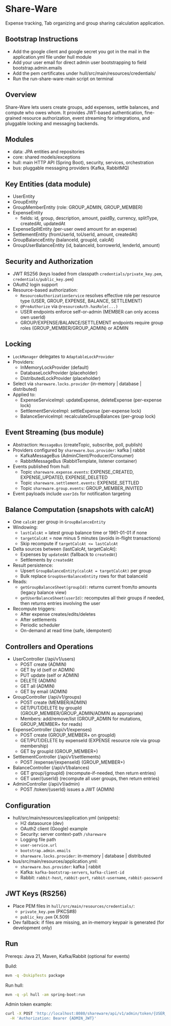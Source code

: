# Share-Ware

Expense tracking, Tab organizing and group sharing calculation application.


## Bootstrap Instructions
- Add the google client and google secret you got in the mail in the application.yml file under hull module
- Add your user email for direct admin user bootstrapping to field bootstrap.admin.emails
- Add the pem certificates under hull/src/main/resources/credentials/
- Run the run-share-ware-main script on terminal


## Overview

Share-Ware lets users create groups, add expenses, settle balances, and compute who owes whom. It provides JWT-based authentication, fine-grained resource authorization, event streaming for integrations, and pluggable locking and messaging backends.

## Modules

- data: JPA entities and repositories
- core: shared models/exceptions
- hull: main HTTP API (Spring Boot), security, services, orchestration
- bus: pluggable messaging providers (Kafka, RabbitMQ)

## Key Entities (data module)

- UserEntity
- GroupEntity
- GroupMemberEntity (role: GROUP_ADMIN, GROUP_MEMBER)
- ExpenseEntity
  - fields: id, group, description, amount, paidBy, currency, splitType, createdAt, updatedAt
- ExpenseSplitEntity (per-user owed amount for an expense)
- SettlementEntity (fromUserId, toUserId, amount, createdAt)
- GroupBalanceEntity (balanceId, groupId, calcAt)
- GroupUserBalanceEntity (id, balanceId, borrowerId, lenderId, amount)

## Security and Authorization

- JWT RS256 (keys loaded from classpath `credentials/private_key.pem`, `credentials/public_key.pem`)
- OAuth2 login support
- Resource-based authorization:
  - `ResourceAuthorizationService` resolves effective role per resource type (USER, GROUP, EXPENSE, BALANCE, SETTLEMENT)
  - `@PreAuthorize` via `@resourceAuth.hasRole(...)`
  - USER endpoints enforce self-or-admin (MEMBER can only access own userId)
  - GROUP/EXPENSE/BALANCE/SETTLEMENT endpoints require group roles (GROUP_MEMBER/GROUP_ADMIN) or ADMIN

## Locking

- `LockManager` delegates to `AdaptableLockProvider`
- Providers:
  - InMemoryLockProvider (default)
  - DatabaseLockProvider (placeholder)
  - DistributedLockProvider (placeholder)
- Select via `shareware.locks.provider` (in-memory | database | distributed)
- Applied to:
  - ExpenseServiceImpl: updateExpense, deleteExpense (per-expense lock)
  - SettlementServiceImpl: settleExpense (per-expense lock)
  - BalanceServiceImpl: recalculateGroupBalances (per-group lock)

## Event Streaming (bus module)

- Abstraction: `MessageBus` (createTopic, subscribe, poll, publish)
- Providers configured by `shareware.bus.provider`: kafka | rabbit
  - KafkaMessageBus (AdminClient/Producer/Consumer)
  - RabbitMessageBus (RabbitTemplate, listener container)
- Events published from hull:
  - Topic `shareware.expense.events`: EXPENSE_CREATED, EXPENSE_UPDATED, EXPENSE_DELETED
  - Topic `shareware.settlement.events`: EXPENSE_SETTLED
  - Topic `shareware.group.events`: GROUP_MEMBER_INVITED
- Event payloads include `userIds` for notification targeting

## Balance Computation (snapshots with calcAt)

- One `calcAt` per group in `GroupBalanceEntity`
- Windowing:
  - `lastCalcAt` = latest group balance time or 1961-01-01 if none
  - `targetCalcAt` = now minus 5 minutes (avoids in-flight transactions)
  - Skip recompute if `targetCalcAt <= lastCalcAt`
- Delta sources between (lastCalcAt, targetCalcAt]:
  - Expenses by `updatedAt` (fallback to `createdAt`)
  - Settlements by `createdAt`
- Result persistence:
  - Upsert `GroupBalanceEntity(calcAt = targetCalcAt)` per group
  - Bulk replace `GroupUserBalanceEntity` rows for that balanceId
- Reads:
  - `getGroupBalanceSheet(groupId)`: returns current from/to amounts (legacy balance view)
  - `getUserBalanceSheet(userId)`: recomputes all their groups if needed, then returns entries involving the user
- Recompute triggers:
  - After expense creates/edits/deletes
  - After settlements
  - Periodic scheduler
  - On-demand at read time (safe, idempotent)

## Controllers and Operations

- UserController (/api/v1/users)
  - POST create (ADMIN)
  - GET by id (self or ADMIN)
  - PUT update (self or ADMIN)
  - DELETE (ADMIN)
  - GET all (ADMIN)
  - GET by email (ADMIN)
- GroupController (/api/v1/groups)
  - POST create (MEMBER/ADMIN)
  - GET/PUT/DELETE by groupId (GROUP_MEMBER/GROUP_ADMIN/ADMIN as appropriate)
  - Members: add/remove/list (GROUP_ADMIN for mutations, GROUP_MEMBER+ for reads)
- ExpenseController (/api/v1/expenses)
  - POST create (GROUP_MEMBER+ on groupId)
  - GET/PUT/DELETE by expenseId (EXPENSE resource role via group membership)
  - GET by groupId (GROUP_MEMBER+)
- SettlementController (/api/v1/settlements)
  - POST /expense/{expenseId} (GROUP_MEMBER+)
- BalanceController (/api/v1/balances)
  - GET group/{groupId} (recompute-if-needed, then return entries)
  - GET user/{userId} (recompute all user groups, then return entries)
- AdminController (/api/v1/admin)
  - POST /token/{userId} issues a JWT (ADMIN)

## Configuration

- hull/src/main/resources/application.yml (snippets):
  - H2 datasource (dev)
  - OAuth2 client (Google) example
  - Security: server context-path `/shareware`
  - Logging file path
  - `user-service.url`
  - `bootstrap.admin.emails`
  - `shareware.locks.provider`: in-memory | database | distributed
- bus/src/main/resources/application.yml:
  - `shareware.bus.provider`: kafka | rabbit
  - Kafka: `kafka-bootstrap-servers`, `kafka-client-id`
  - Rabbit: `rabbit-host`, `rabbit-port`, `rabbit-username`, `rabbit-password`

## JWT Keys (RS256)

- Place PEM files in `hull/src/main/resources/credentials/`:
  - `private_key.pem` (PKCS#8)
  - `public_key.pem` (X.509)
- Dev fallback: if files are missing, an in-memory keypair is generated (for development only)

## Run

Prereqs: Java 21, Maven, Kafka/Rabbit (optional for events)

Build:

```bash
mvn -q -DskipTests package
```

Run hull:

```bash
mvn -q -pl hull -am spring-boot:run
```

Admin token example:

```bash
curl -X POST 'http://localhost:8080/shareware/api/v1/admin/token/{USER_UUID}?ttlSeconds=3600' \
  -H 'Authorization: Bearer {ADMIN_JWT}'
```

